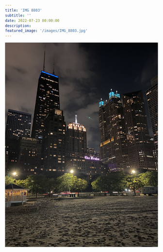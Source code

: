 ```yaml
---
title: 'IMG 8803'
subtitle: ''
date: 2022-07-23 00:00:00
description: 
featured_image: '/images/IMG_8803.jpg'
---
```


![](/images/IMG_8803.jpg)
